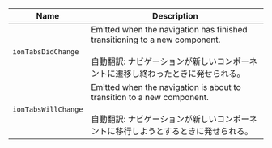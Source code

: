 | Name                | Description                                                                                                                                                            |
| ------------------- | ---------------------------------------------------------------------------------------------------------------------------------------------------------------------- |
| `ionTabsDidChange`  | Emitted when the navigation has finished transitioning to a new component.<br /><br />自動翻訳: ナビゲーションが新しいコンポーネントに遷移し終わったときに発せられる。 |
| `ionTabsWillChange` | Emitted when the navigation is about to transition to a new component.<br /><br />自動翻訳: ナビゲーションが新しいコンポーネントに移行しようとするときに発せられる。   |
